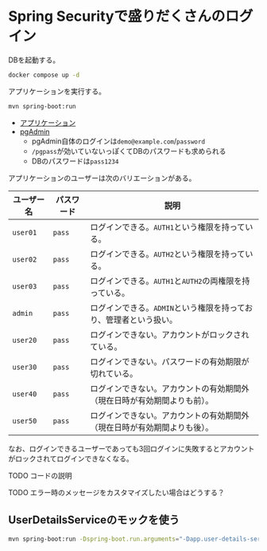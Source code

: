 # Spring Securityで盛りだくさんのログイン

DBを起動する。

```bash
docker compose up -d
```

アプリケーションを実行する。

```bash
mvn spring-boot:run
```

- [アプリケーション](http://localhost:8080)
- [pgAdmin](http://localhost:8082)
  - pgAdmin自体のログインは`demo@example.com`/`password`
  - `/pgpass`が効いていないっぽくてDBのパスワードも求められる
  - DBのパスワードは`pass1234`

アプリケーションのユーザーは次のバリエーションがある。

|ユーザー名|パスワード|説明|
|---|---|---|
|`user01`|`pass`|ログインできる。`AUTH1`という権限を持っている。|
|`user02`|`pass`|ログインできる。`AUTH2`という権限を持っている。|
|`user03`|`pass`|ログインできる。`AUTH1`と`AUTH2`の両権限を持っている。|
|`admin`|`pass`|ログインできる。`ADMIN`という権限を持っており、管理者という扱い。|
|`user20`|`pass`|ログインできない。アカウントがロックされている。|
|`user30`|`pass`|ログインできない。パスワードの有効期限が切れている。|
|`user40`|`pass`|ログインできない。アカウントの有効期間外（現在日時が有効期間よりも前）。|
|`user50`|`pass`|ログインできない。アカウントの有効期間外（現在日時が有効期間よりも後）。|

なお、ログインできるユーザーであっても3回ログインに失敗するとアカウントがロックされてログインできなくなる。

TODO コードの説明

TODO エラー時のメッセージをカスタマイズしたい場合はどうする？

## UserDetailsServiceのモックを使う

```bash
mvn spring-boot:run -Dspring-boot.run.arguments="-Dapp.user-details-service.mock.enabled=true"
```
